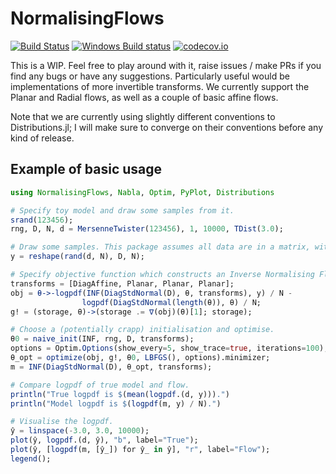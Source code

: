 # NormalisingFlows


[![Build Status](https://travis-ci.org/invenia/DiffLinearAlgebra.jl.svg?branch=master)](https://travis-ci.org/invenia/DiffLinearAlgebra.jl) [![Windows Build status](https://ci.appveyor.com/api/projects/status/g0gun5dxbkt631am/branch/master?svg=true)](https://ci.appveyor.com/project/invenia/difflinearalgebra-jl/branch/master) [![codecov.io](http://codecov.io/github/invenia/DiffLinearAlgebra.jl/coverage.svg?branch=master)](http://codecov.io/github/invenia/DiffLinearAlgebra.jl?branch=master)

This is a WIP. Feel free to play around with it, raise issues / make PRs if you find any bugs or have any suggestions. Particularly useful would be implementations of more invertible transforms. We currently support the Planar and Radial flows, as well as a couple of basic affine flows.

Note that we are currently using slightly different conventions to Distributions.jl; I will make sure to converge on their conventions before any kind of release.

## Example of basic usage

```julia
using NormalisingFlows, Nabla, Optim, PyPlot, Distributions

# Specify toy model and draw some samples from it.
srand(123456);
rng, D, N, d = MersenneTwister(123456), 1, 10000, TDist(3.0);

# Draw some samples. This package assumes all data are in a matrix, with `D` rows and `N` columns.
y = reshape(rand(d, N), D, N);

# Specify objective function which constructs an Inverse Normalising Flow, and some stuff to make it work with Optim.
transforms = [DiagAffine, Planar, Planar, Planar];
obj = θ->-logpdf(INF(DiagStdNormal(D), θ, transforms), y) / N -
                logpdf(DiagStdNormal(length(θ)), θ) / N;
g! = (storage, θ)->(storage .= ∇(obj)(θ)[1]; storage);

# Choose a (potentially crapp) initialisation and optimise.
θ0 = naive_init(INF, rng, D, transforms);
options = Optim.Options(show_every=5, show_trace=true, iterations=100);
θ_opt = optimize(obj, g!, θ0, LBFGS(), options).minimizer;
m = INF(DiagStdNormal(D), θ_opt, transforms);

# Compare logpdf of true model and flow.
println("True logpdf is $(mean(logpdf.(d, y))).")
println("Model logpdf is $(logpdf(m, y) / N).")

# Visualise the logpdf.
ŷ = linspace(-3.0, 3.0, 10000);
plot(ŷ, logpdf.(d, ŷ), "b", label="True");
plot(ŷ, [logpdf(m, [ŷ_]) for ŷ_ in ŷ], "r", label="Flow");
legend();
```
